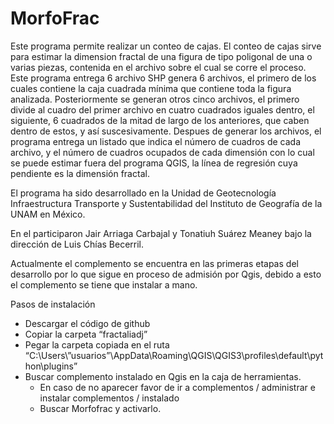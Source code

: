 # MorfoFrac

Este programa permite realizar un conteo de cajas.
El conteo de cajas sirve para estimar la dimension fractal de una figura de tipo poligonal de una o varias piezas, contenida en el archivo sobre el cual se corre el proceso.
Este programa entrega 6 archivo SHP genera 6 archivos, el primero de los cuales contiene la caja cuadrada mínima que contiene toda la figura analizada.
Posteriormente se generan otros cinco archivos, el primero divide al cuadro del primer archivo en cuatro cuadrados iguales dentro, el siguiente, 6 cuadrados de la mitad de largo de los anteriores, que caben dentro de estos, y así suscesivamente.
Despues de generar los archivos, el programa entrega un listado que indica el número de cuadros de cada archivo, y el número de cuadros ocupados de cada dimensión con lo cual se puede estimar fuera del programa QGIS, la línea de regresión cuya pendiente es la dimensión fractal. 

El programa ha sido desarrollado en la Unidad de Geotecnología Infraestructura Transporte y Sustentabilidad del Instituto de Geografía de la UNAM en México.

En el participaron Jair Arriaga Carbajal y Tonatiuh Suárez Meaney bajo la dirección de Luis Chías Becerril.

Actualmente el complemento se encuentra en las primeras etapas del desarrollo por lo que sigue en proceso de admisión por Qgis, debido a esto el complemento se tiene que instalar a mano.

Pasos de instalación 

- Descargar el código de github
- Copiar la carpeta “fractaliadj”
- Pegar la carpeta copiada en el ruta “C:\Users\”usuarios”\AppData\Roaming\QGIS\QGIS3\profiles\default\python\plugins”
- Buscar complemento instalado en Qgis en la caja de herramientas.
	- En caso de no aparecer favor de ir a complementos / administrar e instalar complementos / instalado 
	- Buscar Morfofrac y activarlo.
